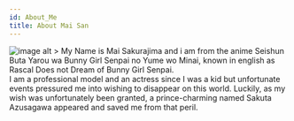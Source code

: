 ```yaml
---
id: About_Me
title: About Mai San
---
```


![image alt >](./assets/mai.png)
My Name is Mai Sakurajima and i am from the anime Seishun Buta Yarou wa Bunny Girl Senpai no Yume wo Minai, known in english as Rascal Does not Dream of Bunny Girl Senpai.
<br/>
I am a professional model and an actress since I was a kid but unfortunate events pressured me into wishing to disappear on this world. Luckily, as my wish was unfortunately been granted, a prince-charming named Sakuta Azusagawa appeared and saved me from that peril.

